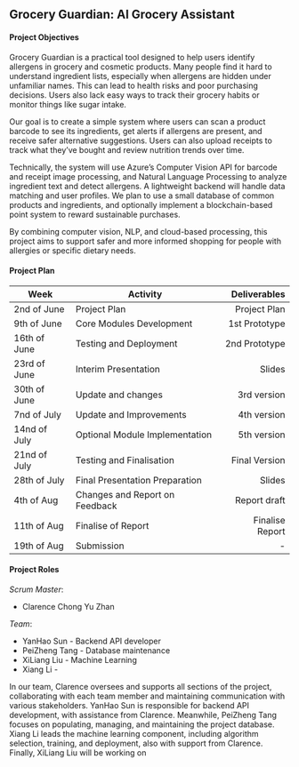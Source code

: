 ## Grocery Guardian: AI Grocery Assistant

#### Project Objectives

Grocery Guardian is a practical tool designed to help users identify allergens in grocery and cosmetic products. Many people find it hard to understand ingredient lists, especially when allergens are hidden under unfamiliar names. This can lead to health risks and poor purchasing decisions. Users also lack easy ways to track their grocery habits or monitor things like sugar intake.

Our goal is to create a simple system where users can scan a product barcode to see its ingredients, get alerts if allergens are present, and receive safer alternative suggestions. Users can also upload receipts to track what they’ve bought and review nutrition trends over time.

Technically, the system will use Azure’s Computer Vision API for barcode and receipt image processing, and Natural Language Processing to analyze ingredient text and detect allergens. A lightweight backend will handle data matching and user profiles. We plan to use a small database of common products and ingredients, and optionally implement a blockchain-based point system to reward sustainable purchases.

By combining computer vision, NLP, and cloud-based processing, this project aims to support safer and more informed shopping for people with allergies or specific dietary needs.


#### Project Plan

| Week          | Activity                       | Deliverables   |
| ------------- | -------------------------------| --------------:|
| 2nd of June   | Project Plan                   | Project Plan   |
| 9th of June   | Core Modules Development       | 1st Prototype  |
| 16th of June  | Testing and Deployment         | 2nd Prototype  |
| 23rd of June  | Interim Presentation           | Slides         |
| 30th of June  | Update and changes             | 3rd version    |
| 7nd of July   | Update and Improvements        | 4th version    |
| 14nd of July  | Optional Module Implementation | 5th version    |
| 21nd of July  | Testing and Finalisation       | Final Version  |
| 28th of July  | Final Presentation Preparation | Slides         |
| 4th of Aug    | Changes and Report on Feedback | Report draft   |
| 11th of Aug   | Finalise of Report             | Finalise Report|
| 19th of Aug   | Submission                     | -              |

#### Project Roles

*Scrum Master*: 
* Clarence Chong Yu Zhan

*Team*: 
* YanHao Sun - Backend API developer
* PeiZheng Tang - Database maintenance
* XiLiang Liu - Machine Learning
* Xiang Li - 

In our team, Clarence oversees and supports all sections of the project, collaborating with each team member and maintaining communication with various stakeholders. YanHao Sun is responsible for backend API development, with assistance from Clarence. Meanwhile, PeiZheng Tang focuses on populating, managing, and maintaining the project database. Xiang Li leads the machine learning component, including algorithm selection, training, and deployment, also with support from Clarence. Finally, XiLiang Liu will be working on
